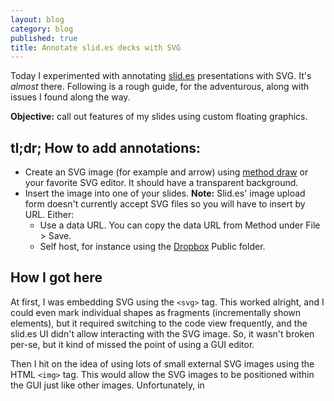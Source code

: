```yaml
---
layout: blog
category: blog
published: true
title: Annotate slid.es decks with SVG
---
```


Today I experimented with annotating [slid.es](http://slid.es) presentations with SVG. It's *almost* there. Following is a rough guide, for the adventurous, along with issues I found along the way.

**Objective:** call out features of my slides using custom floating graphics. 

## tl;dr; How to add annotations:

 * Create an SVG image (for example and arrow) using [method draw](http://editor.method.ac/) or your favorite SVG editor. It should have a transparent background.
 * Insert the image into one of your slides. **Note:** Slid.es' image upload form doesn't currently accept SVG files so you will have to insert by URL. Either:
   * Use a data URL. You can copy the data URL from Method under File > Save.
   * Self host, for instance using the [Dropbox](http://db.tt/TxuXyHD) Public folder.
 
## How I got here

At first, I was embedding SVG using the `<svg>` tag. This worked alright, and I could even mark individual shapes as fragments (incrementally shown elements), but it required switching to the code view frequently, and the slid.es UI didn't allow interacting with the SVG image. So, it wasn't broken per-se, but it kind of missed the point of using a GUI editor.

Then I hit on the idea of using lots of small external SVG images using the HTML `<img>` tag. This would allow the SVG images to be positioned within the GUI just like other images. Unfortunately, in 
